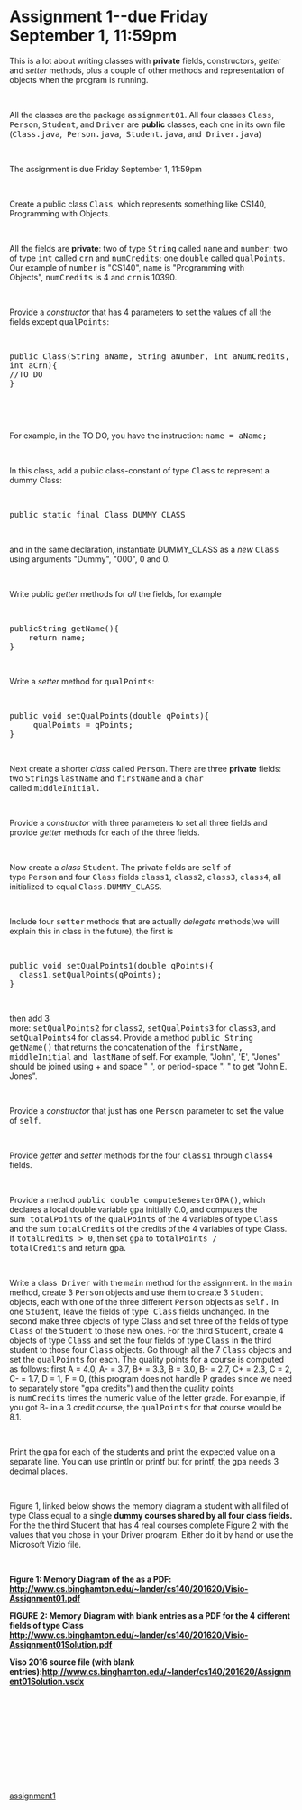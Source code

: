 
<div class="post_region_content note" id="view_quesiton_note">
        
<h1 data-pats="title_text" class="post_region_title">Assignment 1--due Friday September 1, 11:59pm</h1>

<div class="post_region_text" id="questionText"><p>This is a lot about writing classes with <strong>private</strong> fields, constructors, <em>getter</em> and <em>setter</em> methods, plus a couple of other methods and representation of objects when the program is running.</p>
<p>&nbsp;</p>
<p>All the classes are the package&nbsp;<tt>assignment01</tt>.&nbsp;All four classes <tt>Class</tt>, <tt>Person</tt>, <tt>Student</tt>, and <tt>Driver</tt> are <strong>public</strong> classes, each one in its own file (<tt>Class.java</tt>,<tt> Person.java</tt>,<tt> Student.java</tt>, and<tt> Driver.java</tt>)<strong> <br></strong></p>
<p>&nbsp;</p>
<p>The assignment is due Friday September 1, 11:59pm</p>
<p>&nbsp;</p>
<p>Create a public class&nbsp;<tt>Class</tt>, which represents something like&nbsp;CS140, Programming with Objects.</p>
<p>&nbsp;</p>
<p>All the fields are&nbsp;<strong>private</strong>: two of type <tt>String</tt> called&nbsp;<tt>name</tt>&nbsp;and&nbsp;<tt>number</tt>; two of type <tt>int</tt> called&nbsp;<tt>crn</tt> and&nbsp;<tt>numCredits</tt>; one <tt>double</tt> called&nbsp;<tt>qualPoints</tt>. Our example of&nbsp;<tt>number</tt>&nbsp;is "CS140",&nbsp;<tt>name</tt>&nbsp;is "Programming with Objects",&nbsp;<tt>numCredits</tt>&nbsp;is 4 and&nbsp;<tt>crn</tt>&nbsp;is 10390.</p>
<p>&nbsp;</p>
<p>Provide a <em>constructor</em> that has 4 parameters to set the values of all the fields except <tt>qualPoints</tt>:</p>
<p>&nbsp;</p>
<pre style="white-space: -moz-pre-wrap;white-space: -o-pre-wrap;white-space: pre-wrap;word-wrap: break-word;" class="prettyprint"><span class="kwd">public</span><span class="pln"> </span><span class="typ">Class</span><span class="pun">(</span><span class="typ">String</span><span class="pln"> aName</span><span class="pun">,</span><span class="pln"> </span><span class="typ">String</span><span class="pln"> aNumber</span><span class="pun">,</span><span class="pln"> </span><span class="kwd">int</span><span class="pln"> aNumCredits</span><span class="pun">,</span><span class="pln"> </span><span class="kwd">int</span><span class="pln"> aCrn</span><span class="pun">){</span><span class="pln">
</span><span class="com">//TO DO</span><span class="pln">
</span><span class="pun">}</span></pre>
<p>&nbsp;</p>
<p>&nbsp;</p>
<p>For example, in the TO DO, you have the instruction:&nbsp;<tt>name = aName;</tt></p>
<p>&nbsp;</p>
<p>In this class, add a public class-constant of type&nbsp;<tt>Class</tt>&nbsp;to represent a dummy Class:</p>
<p>&nbsp;</p>
<pre style="white-space: -moz-pre-wrap;white-space: -o-pre-wrap;white-space: pre-wrap;word-wrap: break-word;" class="prettyprint"><span class="kwd">public</span><span class="pln"> </span><span class="kwd">static</span><span class="pln"> </span><span class="kwd">final</span><span class="pln"> </span><span class="typ">Class</span><span class="pln"> DUMMY_CLASS</span></pre>
<p>&nbsp;</p>
<p>and in the same declaration, instantiate DUMMY_CLASS as a <em>new</em> <tt>Class</tt> using arguments "Dummy", "000", 0 and 0.</p>
<p>&nbsp;</p>
<p>Write public&nbsp;<em>getter</em>&nbsp;methods for&nbsp;<em>all</em>&nbsp;the fields, for example</p>
<p>&nbsp;</p>
<pre style="white-space: -moz-pre-wrap;white-space: -o-pre-wrap;white-space: pre-wrap;word-wrap: break-word;" class="prettyprint"><span class="pln">publicString getName</span><span class="pun">(){</span><span class="pln">
&nbsp;&nbsp;&nbsp; </span><span class="kwd">return</span><span class="pln"> name</span><span class="pun">;</span><span class="pln">
</span><span class="pun">}</span></pre>
<p>&nbsp;</p>
<p>Write a&nbsp;<em>setter</em>&nbsp;method for&nbsp;<tt>qualPoints</tt>:</p>
<p>&nbsp;</p>
<pre style="white-space: -moz-pre-wrap;white-space: -o-pre-wrap;white-space: pre-wrap;word-wrap: break-word;" class="prettyprint"><span class="kwd">public</span><span class="pln"> </span><span class="kwd">void</span><span class="pln"> setQualPoints</span><span class="pun">(</span><span class="kwd">double</span><span class="pln"> qPoints</span><span class="pun">){</span><span class="pln">
&nbsp;&nbsp;&nbsp;&nbsp; qualPoints </span><span class="pun">=</span><span class="pln"> qPoints</span><span class="pun">;</span><span class="pln">
</span><span class="pun">}</span></pre>
<p>&nbsp;</p>
<p>Next create a shorter <em>class</em> called&nbsp;<tt>Person</tt>. There are three <strong>private</strong> fields: two <tt>String</tt>s&nbsp;<tt>lastName</tt> and&nbsp;<tt>firstName</tt>&nbsp;and a <tt>char</tt> called&nbsp;<tt>middleInitial.</tt></p>
<p>&nbsp;</p>
<p>Provide a <em>constructor</em> with three parameters to set all three fields&nbsp;and provide <em>getter</em> methods for each of the three fields.</p>
<p>&nbsp;</p>
<p>Now create a <em>class</em>&nbsp;<tt>Student</tt>. The private fields are&nbsp;<tt>self</tt>&nbsp;of type&nbsp;<tt>Person</tt>&nbsp;and four&nbsp;<tt>Class</tt>&nbsp;fields <tt>class1</tt>,&nbsp;<tt>class2</tt>,&nbsp;<tt>class3</tt>,&nbsp;<tt>class4</tt>, all initialized to equal&nbsp;<tt>Class.DUMMY_CLASS</tt>.</p>
<p>&nbsp;</p>
<p>Include four <tt>setter</tt> methods that are actually&nbsp;<em>delegate</em>&nbsp;methods(we will explain this in class in the future), the first is</p>
<p>&nbsp;</p>
<pre style="white-space: -moz-pre-wrap;white-space: -o-pre-wrap;white-space: pre-wrap;word-wrap: break-word;" class="prettyprint"><span class="kwd">public</span><span class="pln"> </span><span class="kwd">void</span><span class="pln"> setQualPoints1</span><span class="pun">(</span><span class="kwd">double</span><span class="pln"> qPoints</span><span class="pun">){</span><span class="pln">
&nbsp; class1</span><span class="pun">.</span><span class="pln">setQualPoints</span><span class="pun">(</span><span class="pln">qPoints</span><span class="pun">);</span><span class="pln">
</span><span class="pun">}</span></pre>
<p>&nbsp;</p>
<p>then add 3 more:&nbsp;<tt>setQualPoints2</tt>&nbsp;for&nbsp;<tt>class2</tt>,&nbsp;<tt>setQualPoints3</tt>&nbsp;for&nbsp;<tt>class3</tt>, and <tt>setQualPoints4</tt>&nbsp;for&nbsp;<tt>class4</tt>. Provide a method&nbsp;<tt>public String getName()</tt>&nbsp;that returns the concatenation of the<tt> firstName, middleInitial</tt> and<tt> lastName</tt> of&nbsp;self. For example, "John", 'E', "Jones" should be joined using + and space " ", or period-space ". " to get "John E. Jones".</p>
<p>&nbsp;</p>
<p>Provide a <em>constructor</em> that just has one&nbsp;<tt>Person</tt>&nbsp;parameter to set the value of&nbsp;<tt>self</tt>.</p>
<p>&nbsp;</p>
<p>Provide&nbsp;<em>getter</em>&nbsp;and&nbsp;<em>setter</em>&nbsp;methods for the four <tt>class1</tt> through <tt>class4</tt> fields.</p>
<p>&nbsp;</p>
<p>Provide a method&nbsp;<tt>public double computeSemesterGPA()</tt>, which declares a local double variable&nbsp;<tt>gpa</tt>&nbsp;initially 0.0, and computes the sum<tt>&nbsp;totalPoints</tt>&nbsp;of the&nbsp;<tt>qualPoints</tt>&nbsp;of the 4 variables of type <tt>Class</tt> and the sum&nbsp;<tt>totalCredits</tt>&nbsp;of the credits of the 4 variables of type Class. If <tt>totalCredits &gt; 0</tt>,&nbsp;then set&nbsp;<tt>gpa</tt>&nbsp;to&nbsp;<tt>totalPoints / totalCredits</tt>&nbsp;and return&nbsp;<tt>gpa</tt>.</p>
<p>&nbsp;</p>
<p>Write a class<tt>&nbsp;Driver</tt>&nbsp;with the&nbsp;<tt>main</tt>&nbsp;method for the assignment. In the <tt>main</tt> method, create 3 <tt>Person</tt> objects and use them to create 3 <tt>Student</tt> objects, each with one of the three different <tt>Person</tt> objects as&nbsp;<tt>self.</tt> In one <tt>Student</tt>, leave the fields of type<tt> Class</tt> fields unchanged. In the second make three objects of type Class and set three of the fields of type <tt>Class</tt> of the <tt>Student</tt> to those new ones. For the third <tt>Student</tt>, create 4 objects of type <tt>Class</tt> and set the four fields of type <tt>Class</tt> in the third student to those four <tt>Class</tt> objects. Go through all the 7 <tt>Class</tt> objects and set the&nbsp;<tt>qualPoints</tt>&nbsp;for each. The quality points for a course is computed as follows: first A = 4.0, A- = 3.7, B+ = 3.3, B = 3.0, B- = 2.7, C+ = 2.3, C = 2, C- = 1.7, D = 1, F = 0, (this program does not handle P grades since we need to separately store "gpa credits") and then the quality points is&nbsp;<tt>numCredits</tt>&nbsp;times the numeric value of the letter grade. For example, if you got B- in a 3 credit course, the <tt>qualPoints</tt>&nbsp;for that course would be 8.1.</p>
<p>&nbsp;</p>
<p>Print the&nbsp;<tt>gpa</tt>&nbsp;for each of the students and print the expected value on a separate line. You can use&nbsp;println&nbsp;or&nbsp;printf&nbsp;but for&nbsp;printf, the&nbsp;gpa&nbsp;needs 3 decimal places.</p>
<p>&nbsp;</p>
<p>Figure 1, linked below shows the memory diagram a student with all filed of type Class equal to a single <strong>dummy courses shared by all four class fields.</strong> For the the third Student that has 4 real courses complete Figure 2 with the values that you chose in your Driver program. Either do it by hand or use the Microsoft Vizio file.</p>
<p>&nbsp;</p>
<p><strong>Figure 1: Memory Diagram of the as a PDF: </strong><a href="http://www.cs.binghamton.edu/~lander/cs140/201620/Visio-Assignment01.pdf" target="_blank" rel="noreferrer"><strong>http://www.cs.binghamton.edu/~lander/cs140/201620/Visio-Assignment01.pdf</strong></a></p>
<p><strong></strong></p>
<p><strong>FIGURE 2: Memory Diagram with blank entries as a PDF for the 4 different fields of type Class </strong><a href="http://www.cs.binghamton.edu/~lander/cs140/201620/Visio-Assignment01Solution.pdf" target="_blank" rel="noreferrer"><strong>http://www.cs.binghamton.edu/~lander/cs140/201620/Visio-Assignment01Solution.pdf</strong></a></p>
<p><strong></strong></p>
<p><strong>Viso 2016 source file (with blank entries):</strong><a href="http://www.cs.binghamton.edu/~lander/cs140/201620/Assignment01Solution.vsdx" target="_blank" rel="noreferrer"><strong>http://www.cs.binghamton.edu/~lander/cs140/201620/Assignment01Solution.vsdx</strong></a></p>
<p>&nbsp;</p>
<p>&nbsp;</p>
<p>&nbsp;</p>
<p>&nbsp;</p>
<p>&nbsp;</p><br></div>
<div data-pats="folders" class="post_region_folders">
  <span>
    <span data-pats="folders_item"><a data-pats="link" href="#" class="tag folder" onclick="PEM.fire('filterFeed', {filter:'folder',folder:'assignment1'});return false;">assignment1</a></span>
  </span>
</div>
<div class="attachments" style="display:none;">
  <div class="attachments_divider"></div>
  <div class="attachments_count">Attachments:</div>
  <table class="attachments_list">
    
  </table>
</div>
